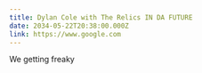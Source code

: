 ```yaml
---
title: Dylan Cole with The Relics IN DA FUTURE
date: 2034-05-22T20:38:00.000Z
link: https://www.google.com
---
```


We getting freaky
